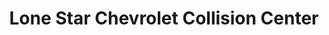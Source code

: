 ---
title: "Lone Star Chevrolet Collision Center"
url: /houston/lone-star-chevrolet-collision-center/
shop: Autowerkstatt
---